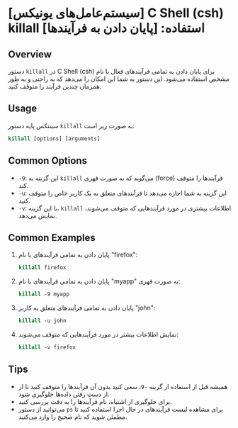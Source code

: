 # [سیستم‌عامل‌های یونیکس] C Shell (csh) killall استفاده: [پایان دادن به فرآیندها]

## Overview
دستور `killall` در C Shell (csh) برای پایان دادن به تمامی فرآیندهای فعال با نام مشخص استفاده می‌شود. این دستور به شما این امکان را می‌دهد که به راحتی و به طور همزمان چندین فرآیند را متوقف کنید.

## Usage
سینتکس پایه دستور `killall` به صورت زیر است:

```csh
killall [options] [arguments]
```

## Common Options
- `-9`: این گزینه به `killall` می‌گوید که به صورت قهری (force) فرآیندها را متوقف کند.
- `-u`: این گزینه به شما اجازه می‌دهد تا فرآیندهای متعلق به یک کاربر خاص را متوقف کنید.
- `-v`: با این گزینه، `killall` اطلاعات بیشتری در مورد فرآیندهایی که متوقف می‌شوند، نمایش می‌دهد.

## Common Examples
1. پایان دادن به تمامی فرآیندهای با نام "firefox":
   ```csh
   killall firefox
   ```

2. پایان دادن به تمامی فرآیندهای با نام "myapp" به صورت قهری:
   ```csh
   killall -9 myapp
   ```

3. پایان دادن به تمامی فرآیندهای متعلق به کاربر "john":
   ```csh
   killall -u john
   ```

4. نمایش اطلاعات بیشتر در مورد فرآیندهایی که متوقف می‌شوند:
   ```csh
   killall -v firefox
   ```

## Tips
- همیشه قبل از استفاده از گزینه `-9`، سعی کنید بدون آن فرآیندها را متوقف کنید تا از از دست رفتن داده‌ها جلوگیری شود.
- برای جلوگیری از اشتباه، نام فرآیندها را به دقت بررسی کنید.
- می‌توانید از دستور `ps` برای مشاهده لیست فرآیندهای در حال اجرا استفاده کنید تا مطمئن شوید که نام صحیح را وارد می‌کنید.